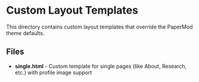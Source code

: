 # Custom Layout Templates

This directory contains custom layout templates that override the PaperMod theme defaults.

## Files

- **single.html** - Custom template for single pages (like About, Research, etc.) with profile image support
